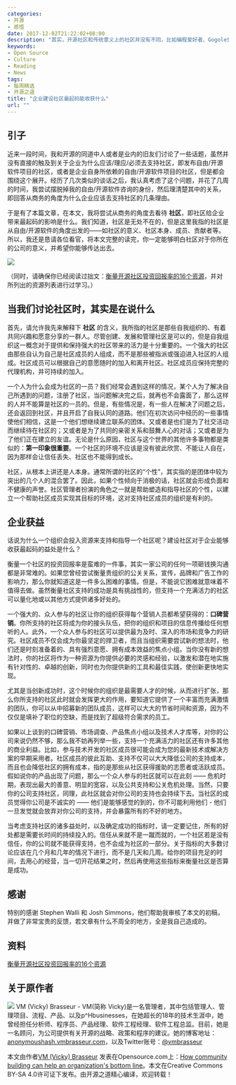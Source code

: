 ```yaml
---
categories:
- 开源
- 感悟
date: 2017-12-02T21:22:02+08:00
description: "其实，开源社区和传统意义上的社区并没有不同，比如编程爱好者、Gogole爱好者、无线电爱好者、心理互助、戒烟互助等等，这里不过是和计算机密切相关的代码而已，围绕项目和开放的源代码共同协作完成某些事情。公司的参与一直都是开源发展的巨大推动力。那些没有意识到社区对于公司的益处的企业，是应该反思一番了。"
keywords:
- Open Source
- Culture
- Reading
- News
tags:
- 每周精选
- 开源之道
title: "企业建设社区最起码能收获什么"
url: ""
---
```

## 引子

近来一段时间，我和开源的同道中人或者是业内的旧友们讨论了一些话题，虽然并没有直接的触及到关于企业为什么应该/理应/必须去支持社区，即发布自由/开源软件项目的社区，或者是企业自身所依赖的自由/开源软件项目的社区，但是都会围绕这个展开。经历了几次类似的谈话之后，我认真考虑了这个问题，并花了几周的时间，我尝试摆脱掉我的自由/开源软件咨询的身份，然后理清楚其中的关系，即回答从商务的角度为什么企业应该去支持社区的几条理由。

于是有了本篇文章，在本文，我将尝试从商务的角度去看待 **社区**，即社区给企业带来最起码的影响是什么。我们知道，社区是无处不在的，但是这里我指的社区是从自由/开源软件的角度出发的——如社区的意义、社区本身、成员、贡献者等。所以，我还是恳请各位看官，将本文完整的读完，你一定能够明白社区对于你所在的公司的意义，并希望你能够传达出去。

![](https://opensource.com/sites/default/files/styles/image-full-size/public/lead-images/OSDC_bees_network.png?itok=NFNRQpJi)

（同时，请确保你已经阅读过拙文：[衡量开源社区投资回报率的16个资源](./posts/opensource_culture/resources_measuring_open_source_community_roi/)，并对所列出的资源列表进行过学习。）

## 当我们讨论社区时，其实是在说什么

首先，请允许我先来解释下 **社区** 的含义，我所指的社区是那些自我组织的、有着共同兴趣和愿意分享的一群人。尽管创建、发展和管理社区是可以的，但是自我组织这一概念对于提供和保持强大的社区带来的活力是十分重要的。一个强大的社区由那些自认为自己是社区成员的人组成，而不是那些被指派或强迫进入社区的人组成。社区成员可以根据自己的意愿随时的加入和离开社区。社区成员应保持完整的代理机构，并可持续的加入。

一个人为什么会成为社区的一员？我们经常会遇到这样的情况，某个人为了解决自己所遇到的问题，注册了社区，当问题解决完之后，就再也不会露面了，那么这样的人并不能算是社区的一员的。但是，有些情况是，有一些人在解决了问题之后，还会返回到社区，并且开启了自我认同的道路。他们在初次访问中经历的一些事情使他们相信，这是一个他们想继续建立联系的团体。又或者是也们是为了社交活动而继续待在社区的；又或者是为了共同的亲密关系和鼓舞人心的对话；又或者是为了他们正在建立的友谊。无论是什么原因，社区与这个世界的其他许多事物都是类似的：**第一印象很重要**。一个社区的环境不应该是没有彼此欣赏、不能让人自在，因为那样会让信任丢失、社区也不能得到成长。

社区，从根本上讲还是人本身。通常所谓的社区的“个性”，其实指的是团体中较为突出的几个人的混合罢了。因此，如果个性倾向于消极的话，社区就会形成负面和不健康的声誉。社区管理者扮演的角色之一就是帮助塑造和指导社区的个性，以建立一个帮助社区成员实现其目标的环境，这对支持社区成员的组织是有利的。

## 企业获益

话说为什么一个组织会投入资源来支持和指导一个社区呢？建设社区对于企业能够收获最起码的益处是什么？

衡量一个社区的投资回报率是蛮难的一件事，其实一家公司的任何一项砸钱换沟通都是非常难的。如果您曾经尝试衡量贵组织的公关关系，宣传，品牌和广告工作的影响力，那么你就知道这是一件多么困难的事情。但是，不能说它困难就意味着不值得去做。虽然衡量社区支持的成功是具有挑战性的，但支持一个充满活力的社区可以量化地或以其他方式提供诸多好处的。

一个强大的、众人参与的社区让你的组织获得每个营销人员都希望获得的：**口碑营销**。你所支持的社区将成为你的接头队伍，把你的组织和项目的信息传播给任何想听的人。此外，一个众人参与的社区可以提供最为及时、深入的市场和竞争力的研究。社区成员不仅会成为你最坚定的捍卫者，而且当组织需要尝试新的想法时，他们还是时刻准备着的、具有强烈意愿、拥有成本效益的焦点小组。当你没有新的想法时，你的社区将作为一种资源为你提供必要的灵感和经验，以激发和潜在地实施有针对性的、卓越的创新，同时也为你提供新的工具和最佳实践，使创新更快地实现。

尤其是当创新成功时，这个时候你的组织是最需要人才的时候，从而进行扩张，那么你所支持的社区此时就会发挥更大的作用，要知道它提供了一个丰富而充满激情的团队，你可以从中招募新的团队成员，这样可以大大的节省时间和资源，因为不仅仅是填补了职位的空缺，而是找到了超级符合需求的员工。

如果以上谈到的口碑营销、市场调查、产品焦点小组以及技术人才库等，对你的公司来说仍然不够，那么我不妨再列举一些，支持一个充满活力的社区还有许多其他的商业利益。比如，参与技术开发的社区成员很可能会成为您的最新技术或解决方案的早期采用者。社区成员的彼此互助、支持不仅可以大大降低公司的支持成本，而且也会降低社区的拥有成本，指的是那些从社区获得援助的志愿者或活跃成员。假如说你的产品出现了问题，那么一个众人参与的社区就可以在此刻 —— 危机时期，表现出最大的善意、明显的宽容，以及公共支持和公关危机处理。当然，只要你的公司支持社区，同理，此社区就会对你公司的支持也会持续下去。当社区的成员觉得你公司是不诚实的 —— 他们是能够感觉的到的，你不可能利用他们 - 他们一旦发觉就会放弃对你公司的支持，并会暴露所有的不好的地方。

当考虑支持社区的诸多益处时，以及确定成功的指标时，请一定要记住，所有的好处都是需要长时间的持续投入的。信任从来就不是一蹴而就的，一个社区若是没有信任，你的公司就不能获得支持，也不会成为社区的一部分。关于指标的大多数讨论应该在几个月和几年的情况下进行，而不是几天和几周。给你的项目充足的时间，去用心的经营，当一切开花结果之时，然后再使用这些指标来衡量社区是否算是成功。

## 感谢

特别的感谢  Stephen Walli 和 Josh Simmons，他们帮助我审核了本文的初稿，并做了非常宝贵的反馈，若文章有什么不周全的地方，全是我自己造成的。

## 资料

[衡量开源社区投资回报率的16个资源](./posts/opensource_culture/resources_measuring_open_source_community_roi/)

## 关于原作者

![](https://opensource.com/sites/default/files/styles/byline_thumbnail/public/pictures/vmb_helvetica_sm.png?itok=KG082TV6) VM (Vicky) Brasseur - VM(简称 Vicky)是一名管理者，其中包括管理人、管理项目、流程、产品、以及p^Hbusinesses，在她超长的18年的技术生涯中，她曾经担任分析师、程序员、产品经理、软件工程经理、软件工程总监。目前，她是一名顾问，为公司提供有关开源的战略、政策和程序的建议。她的博客地址：[anonymoushash.vmbrasseur.com](anonymoushash.vmbrasseur.com)，以及Twitter账号：[@vmbrasseur](https://twitter.com/vmbrasseur)

本文由作者[VM (Vicky) Brasseur](https://opensource.com/users/vmbrasseur) 发表在Opensource.com上：[How community building can help an organization's bottom line](https://opensource.com/business/16/3/how-community-can-help-organizations-bottom-line)。本文在Creative Commons BY-SA 4.0许可证下发布。由开源之道精心编译，欢迎转载！
